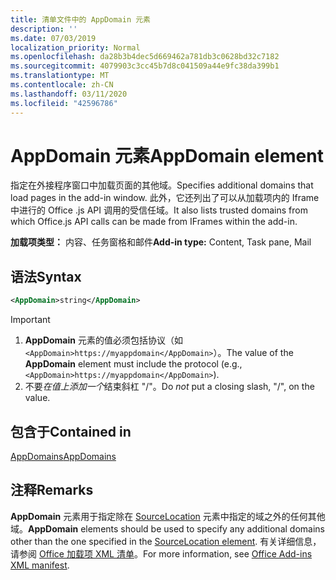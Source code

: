 ```yaml
---
title: 清单文件中的 AppDomain 元素
description: ''
ms.date: 07/03/2019
localization_priority: Normal
ms.openlocfilehash: da28b3b4dec5d669462a781db3c0628bd32c7182
ms.sourcegitcommit: 4079903c3cc45b7d8c041509a44e9fc38da399b1
ms.translationtype: MT
ms.contentlocale: zh-CN
ms.lasthandoff: 03/11/2020
ms.locfileid: "42596786"
---
```

# <a name="appdomain-element"></a><span data-ttu-id="0f852-102">AppDomain 元素</span><span class="sxs-lookup"><span data-stu-id="0f852-102">AppDomain element</span></span>

<span data-ttu-id="0f852-103">指定在外接程序窗口中加载页面的其他域。</span><span class="sxs-lookup"><span data-stu-id="0f852-103">Specifies additional domains that load pages in the add-in window.</span></span> <span data-ttu-id="0f852-104">此外，它还列出了可以从加载项内的 Iframe 中进行的 Office .js API 调用的受信任域。</span><span class="sxs-lookup"><span data-stu-id="0f852-104">It also lists trusted domains from which Office.js API calls can be made from IFrames within the add-in.</span></span>

<span data-ttu-id="0f852-105">**加载项类型：** 内容、任务窗格和邮件</span><span class="sxs-lookup"><span data-stu-id="0f852-105">**Add-in type:** Content, Task pane, Mail</span></span>

## <a name="syntax"></a><span data-ttu-id="0f852-106">语法</span><span class="sxs-lookup"><span data-stu-id="0f852-106">Syntax</span></span>

```XML
<AppDomain>string</AppDomain>
```

> [!IMPORTANT]
> 1. <span data-ttu-id="0f852-107">**AppDomain** 元素的值必须包括协议（如 `<AppDomain>https://myappdomain</AppDomain>`）。</span><span class="sxs-lookup"><span data-stu-id="0f852-107">The value of the **AppDomain** element must include the protocol (e.g., `<AppDomain>https://myappdomain</AppDomain>`).</span></span>
> 2. <span data-ttu-id="0f852-108">不要*在值上添加一个*结束斜杠 "/"。</span><span class="sxs-lookup"><span data-stu-id="0f852-108">Do *not* put a closing slash, "/", on the value.</span></span>

## <a name="contained-in"></a><span data-ttu-id="0f852-109">包含于</span><span class="sxs-lookup"><span data-stu-id="0f852-109">Contained in</span></span>

[<span data-ttu-id="0f852-110">AppDomains</span><span class="sxs-lookup"><span data-stu-id="0f852-110">AppDomains</span></span>](appdomains.md)

## <a name="remarks"></a><span data-ttu-id="0f852-111">注释</span><span class="sxs-lookup"><span data-stu-id="0f852-111">Remarks</span></span>

<span data-ttu-id="0f852-112">**AppDomain** 元素用于指定除在 [SourceLocation](sourcelocation.md) 元素中指定的域之外的任何其他域。</span><span class="sxs-lookup"><span data-stu-id="0f852-112">**AppDomain** elements should be used to specify any additional domains other than the one specified in the [SourceLocation element](sourcelocation.md).</span></span> <span data-ttu-id="0f852-113">有关详细信息，请参阅 [Office 加载项 XML 清单](../../develop/add-in-manifests.md)。</span><span class="sxs-lookup"><span data-stu-id="0f852-113">For more information, see [Office Add-ins XML manifest](../../develop/add-in-manifests.md).</span></span>
